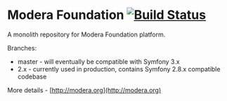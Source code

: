 # Modera Foundation [![Build Status](https://travis-ci.org/modera/foundation.svg?branch=master)](https://travis-ci.org/modera/foundation)

A monolith repository for Modera Foundation platform.

Branches:

 * master - will eventually be compatible with Symfony 3.x
 * 2.x - currently used in production, contains Symfony 2.8.x compatible codebase

More details - [http://modera.org](http://modera.org)